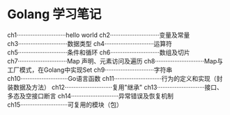 # Golang 学习笔记 

ch1····························hello world
ch2····························变量及常量
ch3····························数据类型
ch4····························运算符
ch5····························条件和循环
ch6····························数组及切片
ch7····························Map 声明、元素访问及遍历
ch8····························Map与工厂模式，在Golang中实现Set
ch9····························字符串
ch10···························Go语言函数
ch11···························行为的定义和实现（封装数据及方法）
ch12···························复用"继承"
ch13···························接口、多态及空接口断言
ch14···························异常错误及恢复机制
ch15···························可复用的模块（包）

